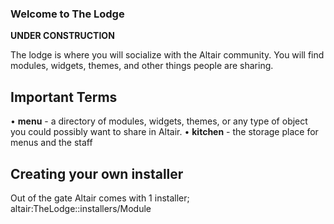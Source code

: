 ### Welcome to The Lodge

**UNDER CONSTRUCTION**

The lodge is where you will socialize with the Altair community. You will find modules, widgets, themes, and other things
people are sharing.

## Important Terms

• **menu** - a directory of modules, widgets, themes, or any type of object you could possibly want to share in Altair.
• **kitchen** - the storage place for menus and the staff

## Creating your own installer

Out of the gate Altair comes with 1 installer; altair:TheLodge::installers/Module
